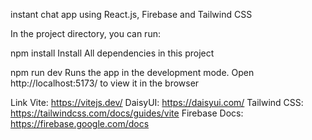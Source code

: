 instant chat app using React.js, Firebase and Tailwind CSS

In the project directory, you can run:

npm install
Install All dependencies in this project

npm run dev
Runs the app in the development mode.
Open http://localhost:5173/ to view it in the browser

Link
Vite: https://vitejs.dev/
DaisyUI: https://daisyui.com/
Tailwind CSS: https://tailwindcss.com/docs/guides/vite
Firebase Docs: https://firebase.google.com/docs

